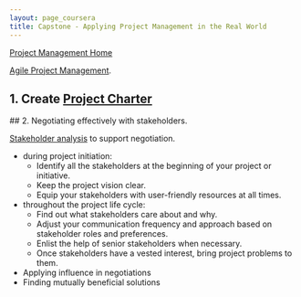 ```yaml
---
layout: page_coursera
title: Capstone - Applying Project Management in the Real World
---
```


[Project Management Home](../00index)

[Agile Project Management](https://www.coursera.org/learn/applying-project-management/home/module/1).


## 1. Create [Project Charter](../02init#proj_charter)

<p></p>
## 2. Negotiating effectively with stakeholders.

[Stakeholder analysis](../02init#stakeholders) to support negotiation.
* during project initiation:
  * Identify all the stakeholders at the beginning of your project or initiative.
  * Keep the project vision clear.
  * Equip your stakeholders with user-friendly resources at all times.
* throughout the project life cycle:
  * Find out what stakeholders care about and why.
  * Adjust your communication frequency and approach based on stakeholder roles and preferences.
  * Enlist the help of senior stakeholders when necessary.
  * Once stakeholders have a vested interest, bring project problems to them.
* Applying influence in negotiations
* Finding mutually beneficial solutions
